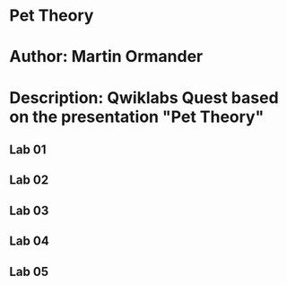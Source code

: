 # Pet Theory

# Author: Martin Ormander

# Description: Qwiklabs Quest based on the presentation "Pet Theory"

## Lab 01
## Lab 02 
## Lab 03
## Lab 04
## Lab 05


